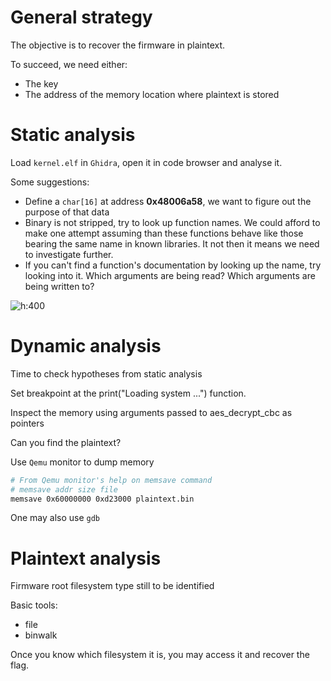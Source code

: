 # General strategy

The objective is to recover the firmware in plaintext.

To succeed, we need either:

- The key
- The address of the memory location where plaintext is stored

# Static analysis

Load `kernel.elf` in `Ghidra`, open it in code browser and analyse it.

Some suggestions:

- Define a `char[16]`  at address **0x48006a58**, we want to figure out the purpose of that data
- Binary is not stripped, try to look up function names.  We could afford to make one attempt assuming than these functions behave like those bearing the same name in known libraries.  It not then it means we need to investigate further.
- If you can't find a function's documentation by looking up the name, try looking into it.  Which arguments are being read?  Which arguments are being written to?

![h:400](../../Ressources/images/draft-static-analysis.png)

# Dynamic analysis

Time to check hypotheses from static analysis

Set breakpoint at the print("Loading system ...") function.

Inspect the memory using arguments passed to aes_decrypt_cbc as pointers

Can you find the plaintext?

Use `Qemu` monitor to dump memory

```bash
# From Qemu monitor's help on memsave command
# memsave addr size file
memsave 0x60000000 0xd23000 plaintext.bin
```

One may also use `gdb`

# Plaintext analysis

Firmware root filesystem type still to be identified

Basic tools:

- file
- binwalk

Once you know which filesystem it is, you may access it and recover the flag.
